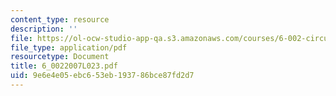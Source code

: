 ```yaml
---
content_type: resource
description: ''
file: https://ol-ocw-studio-app-qa.s3.amazonaws.com/courses/6-002-circuits-and-electronics-spring-2007/9e6e4e05ebc653eb193786bce87fd2d7_6_0022007L023.pdf
file_type: application/pdf
resourcetype: Document
title: 6_0022007L023.pdf
uid: 9e6e4e05-ebc6-53eb-1937-86bce87fd2d7
---
```

